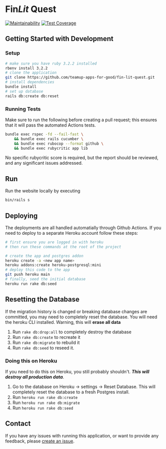 # Fin*Lit* Quest

[![Maintainability](https://api.codeclimate.com/v1/badges/64e9303e74f63d75ecf9/maintainability)](https://codeclimate.com/github/teamup-apps-for-good/fin-lit-quest/maintainability)
[![Test Coverage](https://api.codeclimate.com/v1/badges/64e9303e74f63d75ecf9/test_coverage)](https://codeclimate.com/github/teamup-apps-for-good/fin-lit-quest/test_coverage)

## Getting Started with Development

### Setup

```bash
# make sure you have ruby 3.2.2 installed
rbenv install 3.2.2
# clone the application
git clone https://github.com/teamup-apps-for-good/fin-lit-quest.git
# install dependencies
bundle install
# set up database
rails db:create db:reset
```

### Running Tests

Make sure to run the following before creating a pull request; this ensures that it will pass the automated Actions tests.

```bash
bundle exec rspec -fd --fail-fast \
    && bundle exec rails cucumber \
    && bundle exec rubocop --format github \
    && bundle exec rubycritic app lib
```

No specific rubycritic score is required, but the report should be reviewed, and any significant issues addressed.

## Run

Run the website locally by executing

```bash
bin/rails s
```

## Deploying

The deployments are all handled automatially through Github Actions. If you need to deploy to a separate Heroku account follow these steps:

```bash
# first ensure you are logged in with heroku
# then run these commands at the root of the project

# create the app and postgres addon
heroku create -a <new app name>
heroku addons:create heroku-postgresql:mini
# deploy this code to the app
git push heroku main
# finally, seed the initial database
heroku run rake db:seed
```

## Resetting the Database

If the migration history is changed or breaking database changes are committed, you may need to completely reset the database. You will need the heroku CLI installed.
Warning, this will **erase all data**

1. Run `rake db:drop:all` to completely destroy the database
2. Run `rake db:create` to recreate it
3. Run `rake db:migrate` to rebuild it
4. Run `rake db:seed` to reseed it.

### Doing this on Heroku

If you need to do this on Heroku, you still probably shouldn't. ***This will destroy all production data***.

1. Go to the database on Heroku -> settings -> Reset Database. This will completely reset the database to a fresh Postgres install.
2. Run `heroku run rake db:create`
3. Run `heroku run rake db:migrate`
4. Run `heroku run rake db:seed`

## Contact

If you have any issues with running this application, or want to provide any feedback, please [create an issue](https://github.com/teamup-apps-for-good/fin-lit-quest/issues/new).

